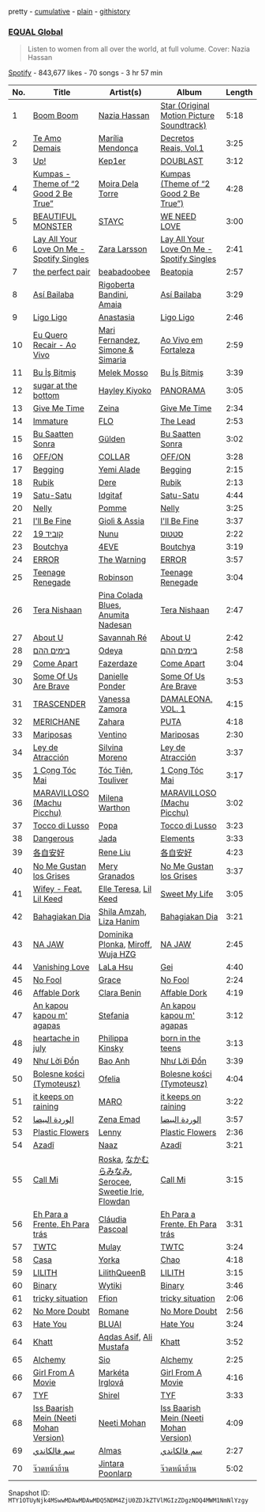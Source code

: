 pretty - [cumulative](/playlists/cumulative/37i9dQZF1DWU8quswnFt3c.md) - [plain](/playlists/plain/37i9dQZF1DWU8quswnFt3c) - [githistory](https://github.githistory.xyz/mackorone/spotify-playlist-archive/blob/main/playlists/plain/37i9dQZF1DWU8quswnFt3c)

### [EQUAL Global ](https://open.spotify.com/playlist/37i9dQZF1DWU8quswnFt3c)

> Listen to women from all over the world, at full volume\. Cover: Nazia Hassan

[Spotify](https://open.spotify.com/user/spotify) - 843,677 likes - 70 songs - 3 hr 57 min

| No. | Title | Artist(s) | Album | Length |
|---|---|---|---|---|
| 1 | [Boom Boom](https://open.spotify.com/track/4vBpEoRBnyjcLTqgKCppwo) | [Nazia Hassan](https://open.spotify.com/artist/5hW7KULTxMzCDnqaV7LASR) | [Star \(Original Motion Picture Soundtrack\)](https://open.spotify.com/album/0aObRUTRn6DL00E9lSHO13) | 5:18 |
| 2 | [Te Amo Demais](https://open.spotify.com/track/4xxeEWGQNFQ6qehlnev5LS) | [Marília Mendonça](https://open.spotify.com/artist/1yR65psqiazQpeM79CcGh8) | [Decretos Reais, Vol.1](https://open.spotify.com/album/24aslPrdihuSQ59jrB2eBB) | 3:25 |
| 3 | [Up!](https://open.spotify.com/track/3XZAvh2NCDQYHgJei35VQ1) | [Kep1er](https://open.spotify.com/artist/5R7AMwDeroq6Ls0COQYpS4) | [DOUBLAST](https://open.spotify.com/album/0yMosWzriw3613d26x7MQK) | 3:12 |
| 4 | [Kumpas \- Theme of “2 Good 2 Be True”](https://open.spotify.com/track/4tyEfRWLgYkWQaowoHXoba) | [Moira Dela Torre](https://open.spotify.com/artist/0rZRTXEmmPmx6gt92tBqIc) | [Kumpas \(Theme of “2 Good 2 Be True”\)](https://open.spotify.com/album/553BAcjEAWT7R0TQjlazXA) | 4:28 |
| 5 | [BEAUTIFUL MONSTER](https://open.spotify.com/track/56s2s5e8WuBsWVKnmz6J9L) | [STAYC](https://open.spotify.com/artist/01XYiBYaoMJcNhPokrg0l0) | [WE NEED LOVE](https://open.spotify.com/album/04EniWu488MF6louRYafKJ) | 3:00 |
| 6 | [Lay All Your Love On Me \- Spotify Singles](https://open.spotify.com/track/2vaxUyVWNoA2L272YHEy70) | [Zara Larsson](https://open.spotify.com/artist/1Xylc3o4UrD53lo9CvFvVg) | [Lay All Your Love On Me \- Spotify Singles](https://open.spotify.com/album/4aCXO1evmETJ2Cy32sZ2Zj) | 2:41 |
| 7 | [the perfect pair](https://open.spotify.com/track/41P6Tnd8KIHqON0QIydx6a) | [beabadoobee](https://open.spotify.com/artist/35l9BRT7MXmM8bv2WDQiyB) | [Beatopia](https://open.spotify.com/album/2rhNQbqRNxiNQkDXTffe1V) | 2:57 |
| 8 | [Así Bailaba](https://open.spotify.com/track/1hf8CDYdkkcQhthrRL8iy7) | [Rigoberta Bandini](https://open.spotify.com/artist/7DOERbtkx9aTLvWzZSB0qx), [Amaia](https://open.spotify.com/artist/1WLEfsQjvgtFSGkrHonzFX) | [Así Bailaba](https://open.spotify.com/album/4nhhL96PDMyu32e3e40Fmn) | 3:29 |
| 9 | [Ligo Ligo](https://open.spotify.com/track/4ba3bmE2i6SvEXIaJYhUoJ) | [Anastasia](https://open.spotify.com/artist/2FTua3TeIGnmQQrN80DinP) | [Ligo Ligo](https://open.spotify.com/album/1vRQu7kPciIGfVhWABjTnN) | 2:46 |
| 10 | [Eu Quero Recair \- Ao Vivo](https://open.spotify.com/track/46Xq7I6GwGzFCXVuit55dE) | [Mari Fernandez](https://open.spotify.com/artist/0BHm7qbh3ENxvXzkQAG7MP), [Simone & Simaria](https://open.spotify.com/artist/0MInKJqZscEeNc5K3K0mkE) | [Ao Vivo em Fortaleza](https://open.spotify.com/album/32ovO6zFEN5r4K52fbMeWz) | 2:59 |
| 11 | [Bu İş Bitmiş](https://open.spotify.com/track/47QBRPBnTRUuuJSLcO10bh) | [Melek Mosso](https://open.spotify.com/artist/5IAxUWLiTMsvc1oWPrczNj) | [Bu İş Bitmiş](https://open.spotify.com/album/3LvZDb9mDj0iz2sJiqbAsX) | 3:39 |
| 12 | [sugar at the bottom](https://open.spotify.com/track/6LO0ryApQDcoL42O5o872S) | [Hayley Kiyoko](https://open.spotify.com/artist/3LjhVl7GzYsza1biQjTpaN) | [PANORAMA](https://open.spotify.com/album/2TJlASpVb5tgcEY0RMyZjQ) | 3:05 |
| 13 | [Give Me Time](https://open.spotify.com/track/2Dc1QaoJm4RXo4QZXKGIK6) | [Zeina](https://open.spotify.com/artist/2saNOYtb2v8aXMmezcwAiI) | [Give Me Time](https://open.spotify.com/album/0ZRwY48ZOyL2xFE5lRWT3J) | 2:34 |
| 14 | [Immature](https://open.spotify.com/track/2AB3ZBErbY5P9PXIrTFAb9) | [FLO](https://open.spotify.com/artist/0s4kXsjYeH0S1xRyVGN4NO) | [The Lead](https://open.spotify.com/album/04wFsn459A8leDKrydRK56) | 2:53 |
| 15 | [Bu Saatten Sonra](https://open.spotify.com/track/3KW7R1G0HIAqwQGIpPwynQ) | [Gülden](https://open.spotify.com/artist/1aQhhnH3sUteqgE1EbmPec) | [Bu Saatten Sonra](https://open.spotify.com/album/2r3beb9mWCjufaY8eTVnnv) | 3:02 |
| 16 | [OFF/ON](https://open.spotify.com/track/1k4epQqpbGkyIm3O6bRALu) | [COLLAR](https://open.spotify.com/artist/1IlMpBkrZ4Na4S9fOcuN3f) | [OFF/ON](https://open.spotify.com/album/2rbid0M6p0FaDplPh5ey6P) | 3:28 |
| 17 | [Begging](https://open.spotify.com/track/771tThfRECkaHjTKb6clZx) | [Yemi Alade](https://open.spotify.com/artist/7fKO99ryLDo8VocdtVvwZW) | [Begging](https://open.spotify.com/album/2YnH0BZHt58uxsgnnNeeYH) | 2:15 |
| 18 | [Rubik](https://open.spotify.com/track/0zmmGejb5vgdfN5KFtYFfF) | [Dere](https://open.spotify.com/artist/3IvlMYb5AvKRfNt7vR8PNP) | [Rubik](https://open.spotify.com/album/0C24r2d6TZhGGGqSwFjQcc) | 2:13 |
| 19 | [Satu\-Satu](https://open.spotify.com/track/5rFNflUKMTsOlBVdGv1ahL) | [Idgitaf](https://open.spotify.com/artist/7pFWMC2E7h8eL3SZyHRsRq) | [Satu\-Satu](https://open.spotify.com/album/2WFFb7cIQXQXvuOsoqB69C) | 4:44 |
| 20 | [Nelly](https://open.spotify.com/track/6GAG3B6iYZOy1Wf0aMlkvl) | [Pomme](https://open.spotify.com/artist/6e3pZKXUxrPfnUPJ960Hd9) | [Nelly](https://open.spotify.com/album/2n3ppbc77GVkJD47hZdKwe) | 3:25 |
| 21 | [I'll Be Fine](https://open.spotify.com/track/16vsGUfAqnribmvTsg8W9f) | [Giolì & Assia](https://open.spotify.com/artist/6mM9a86Nrw0y7f9MaJGbpU) | [I'll Be Fine](https://open.spotify.com/album/11qaljg84xPgLx7yT38tPB) | 3:37 |
| 22 | [קוביד 19](https://open.spotify.com/track/7dEtCKY2MthcyP0U6aiMCW) | [Nunu](https://open.spotify.com/artist/0wJDdyoTfE5SuqPNFvi2lG) | [סטטוס](https://open.spotify.com/album/25NrLi2xwYYO8WniTmdKL6) | 2:22 |
| 23 | [Boutchya](https://open.spotify.com/track/2cqgWnsfBS5aKUHg1pq3fN) | [4EVE](https://open.spotify.com/artist/3aBwCcP4CB8M6S7YV8QkOg) | [Boutchya](https://open.spotify.com/album/7weTHaUxknmqDfw1vU7ljr) | 3:19 |
| 24 | [ERROR](https://open.spotify.com/track/5On0z2PZjPf5x7eB2afLEf) | [The Warning](https://open.spotify.com/artist/2SmW1lFlBJn4IfBzBZDlSh) | [ERROR](https://open.spotify.com/album/0el7KHRPZwYXPwXNeSNdJB) | 3:57 |
| 25 | [Teenage Renegade](https://open.spotify.com/track/12UFOhdwV1STPKzAI39hUu) | [Robinson](https://open.spotify.com/artist/38CvLGTsjtoloDgv3OKQp8) | [Teenage Renegade](https://open.spotify.com/album/1MbxlBgw83NZbqcJuoAVnd) | 3:04 |
| 26 | [Tera Nishaan](https://open.spotify.com/track/23gBGYYQcA8ivnVDj2eZxD) | [Pina Colada Blues](https://open.spotify.com/artist/1pSV6wx1cZQB3l7c2wY3mE), [Anumita Nadesan](https://open.spotify.com/artist/1nmKYy6efdYl8sIcT0gCLJ) | [Tera Nishaan](https://open.spotify.com/album/1FsGhpy3Br29xgbS1PJB4I) | 2:47 |
| 27 | [About U](https://open.spotify.com/track/4bBdFSu4WcfJhWl1EsreVj) | [Savannah Ré](https://open.spotify.com/artist/3qfqqDpGv4XNfa3G0EfP9s) | [About U](https://open.spotify.com/album/48lbAUdEwFZFKWY2y4BfvB) | 2:42 |
| 28 | [בימים ההם](https://open.spotify.com/track/6n0Rajp2KbX5X7HeJrAyrH) | [Odeya](https://open.spotify.com/artist/28jEBK1RysfSUBHFofFflA) | [בימים ההם](https://open.spotify.com/album/3kyru2X7jEoQuScV2KmJVO) | 2:58 |
| 29 | [Come Apart](https://open.spotify.com/track/7uDPHQ8ZRfeqwmYGDGYAio) | [Fazerdaze](https://open.spotify.com/artist/2awB7Ol181cocZcLLNBBAh) | [Come Apart](https://open.spotify.com/album/7HFKrcFsBxZTbDd6kTYowF) | 3:04 |
| 30 | [Some Of Us Are Brave](https://open.spotify.com/track/076Ang4pgcByLvOEzNpW94) | [Danielle Ponder](https://open.spotify.com/artist/5rZUNweztKBI1Xy3XhYHoJ) | [Some Of Us Are Brave](https://open.spotify.com/album/7jvUHQQ7qlH4aymSXEDMkn) | 3:53 |
| 31 | [TRASCENDER](https://open.spotify.com/track/4vqZefmXZYfnLM03gJQtPu) | [Vanessa Zamora](https://open.spotify.com/artist/3IZxs4ZukiitIk8vkAPAxC) | [DAMALEONA, VOL\. 1](https://open.spotify.com/album/2oObvntvGhOHUcLr6JCQFi) | 4:15 |
| 32 | [MERICHANE](https://open.spotify.com/track/3o3YFP1o1SEb4Rh5jNkVT4) | [Zahara](https://open.spotify.com/artist/7uLePkJ2f0MwEcphODfkuu) | [PUTA](https://open.spotify.com/album/2ctwMRxRCZabremU4pGcz4) | 4:18 |
| 33 | [Mariposas](https://open.spotify.com/track/2NXjSc70bijXn2OXzkRzCb) | [Ventino](https://open.spotify.com/artist/1G89WXRVVAEjU4VIwgg6XD) | [Mariposas](https://open.spotify.com/album/2fMiZ4guqZIS5f0CoCh2Lv) | 2:30 |
| 34 | [Ley de Atracción](https://open.spotify.com/track/3Hg8KE0DQjo6aFJwFp2A8D) | [Silvina Moreno](https://open.spotify.com/artist/2wMN1UAgISJA8yQusQL18G) | [Ley de Atracción](https://open.spotify.com/album/1uFe6wvy8CAtjsszaOVwNW) | 3:37 |
| 35 | [1 Cọng Tóc Mai](https://open.spotify.com/track/5i17rzCuZfYVzoP441PXGu) | [Tóc Tiên](https://open.spotify.com/artist/4YkqEuVf1Jf2x2XDqJ2CvC), [Touliver](https://open.spotify.com/artist/5UNWQJdUbO8Gbg9Qn3r52M) | [1 Cọng Tóc Mai](https://open.spotify.com/album/2xDiBqg4K8nxhYDsi4Aes5) | 3:17 |
| 36 | [MARAVILLOSO \(Machu Picchu\)](https://open.spotify.com/track/6LJPpIlmgxeiJBP6AS1eh5) | [Milena Warthon](https://open.spotify.com/artist/65vjAwgtLCwB1nQE7V5eMd) | [MARAVILLOSO \(Machu Picchu\)](https://open.spotify.com/album/6uvGQ1cg5yDn9AkPUsUVLR) | 3:02 |
| 37 | [Tocco di Lusso](https://open.spotify.com/track/0kxe9g9K1kdxzwRMNYfgIl) | [Popa](https://open.spotify.com/artist/3v3PilwftiZCpC4msQRNyB) | [Tocco di Lusso](https://open.spotify.com/album/2637BRvpeYONrNQiUWJUwV) | 3:23 |
| 38 | [Dangerous](https://open.spotify.com/track/07dQsW9w1DgUFPtcBx14BP) | [Jada](https://open.spotify.com/artist/2pobDPwk9fuzujz5YKKAVB) | [Elements](https://open.spotify.com/album/71731qzxZ81ePINkeiylQG) | 3:33 |
| 39 | [各自安好](https://open.spotify.com/track/7ep5TafdBRpwCbwMciRPaU) | [Rene Liu](https://open.spotify.com/artist/6qzfo7jiO4OrhxrvPFPlWX) | [各自安好](https://open.spotify.com/album/42kIWWADJxhtXbMvfm8jO8) | 4:23 |
| 40 | [No Me Gustan los Grises](https://open.spotify.com/track/3csSDv4S9IzB7FetDpBn66) | [Mery Granados](https://open.spotify.com/artist/0aJgv15DVDKvr0yWb5BzP1) | [No Me Gustan los Grises](https://open.spotify.com/album/2JzCk4SJDCnYXlP5RT6v4x) | 3:37 |
| 41 | [Wifey \- Feat\. Lil Keed](https://open.spotify.com/track/1F12ArAq906JEJhfLFuhYh) | [Elle Teresa](https://open.spotify.com/artist/3eP3EbQEnina3kh1UTNvbj), [Lil Keed](https://open.spotify.com/artist/3uJx5SnOM59Li7lCxA3b29) | [Sweet My Life](https://open.spotify.com/album/5Tpk1oiARkbmnZZHNJJmmS) | 3:05 |
| 42 | [Bahagiakan Dia](https://open.spotify.com/track/4oBaBPg7nDBJfvDn3Dkzjk) | [Shila Amzah](https://open.spotify.com/artist/6lrBGrd0TJMQxfzSdPAn3X), [Liza Hanim](https://open.spotify.com/artist/0TQk8sb9bPIMKGbvbkB51O) | [Bahagiakan Dia](https://open.spotify.com/album/7bGFqrSeIEOqnljdDI4EVJ) | 3:21 |
| 43 | [NA JAW](https://open.spotify.com/track/7dabUwTb0gLl974JRHxKNC) | [Dominika Plonka](https://open.spotify.com/artist/7CyMpvAC2CTnxaZVFh9aO8), [Miroff](https://open.spotify.com/artist/6BanFN5Xaq11YYRogYOtnD), [Wuja HZG](https://open.spotify.com/artist/5fvxRg4qqtJ72QdsCOotTj) | [NA JAW](https://open.spotify.com/album/2afUIxih65L6c308R5dZ1a) | 2:45 |
| 44 | [Vanishing Love](https://open.spotify.com/track/63n0C5DD3gU1rUAfZ9pitu) | [LaLa Hsu](https://open.spotify.com/artist/3dI4Io8XE33J2o04ZwjR0Y) | [Gei](https://open.spotify.com/album/2WJal4nsKHRiqSRiu8OBts) | 4:40 |
| 45 | [No Fool](https://open.spotify.com/track/1HZQxsJHV5cZmSBZBDuhXH) | [Grace](https://open.spotify.com/artist/3GKpXtb9Zb3QvDg9uzNi98) | [No Fool](https://open.spotify.com/album/6RPCehQmjAX0JRR6z9oAyW) | 2:24 |
| 46 | [Affable Dork](https://open.spotify.com/track/2gcYt3SKCNbXzCquDxDfDG) | [Clara Benin](https://open.spotify.com/artist/5ebPSE9YI5aLeZ1Z2gkqjn) | [Affable Dork](https://open.spotify.com/album/2Ocf5CSTHwhNfPeA173Tgo) | 4:19 |
| 47 | [An kapou kapou m' agapas](https://open.spotify.com/track/1iGn8Ro9AvGcgFC9Bpl4M1) | [Stefania](https://open.spotify.com/artist/0HZUhj5PZHzHMWSI4s8rOQ) | [An kapou kapou m' agapas](https://open.spotify.com/album/7LueUWaZS06KOtNLvQRK8J) | 3:12 |
| 48 | [heartache in july](https://open.spotify.com/track/42rTk25vRoiJUpBayPRaOR) | [Philippa Kinsky](https://open.spotify.com/artist/6Ef2HLmifsqFi0VtoeY7C0) | [born in the teens](https://open.spotify.com/album/7yrGizIEOMJb4ytbCOKhPn) | 3:13 |
| 49 | [Như Lời Đồn](https://open.spotify.com/track/5aUlYDU9wWSVPRdrbCSPHF) | [Bao Anh](https://open.spotify.com/artist/4fCHhderLwLacsIOIKgu3J) | [Như Lời Đồn](https://open.spotify.com/album/1Ljk64JLVQVnV9S0lWqPlZ) | 3:39 |
| 50 | [Bolesne kości \(Tymoteusz\)](https://open.spotify.com/track/64pYruY8MqdxoZBQPOs3su) | [Ofelia](https://open.spotify.com/artist/0FbccBQBb69lfv4arbt6kX) | [Bolesne kości \(Tymoteusz\)](https://open.spotify.com/album/1GE4NgUQ16GUpgKFPOhh1M) | 4:04 |
| 51 | [it keeps on raining](https://open.spotify.com/track/7oPm32eIHb11cm4FJadA5p) | [MARO](https://open.spotify.com/artist/3NP4jJcW3R6qO6rbtnH0wn) | [it keeps on raining](https://open.spotify.com/album/0Qxp8yImfA544GEVQGvyQj) | 3:22 |
| 52 | [الوردة البيضا](https://open.spotify.com/track/506DZmhqvdH9574i9S5g5x) | [Zena Emad](https://open.spotify.com/artist/1MtoCzEftS4dUT2poujgbH) | [الوردة البيضا](https://open.spotify.com/album/2QsEDwrvsdqTbHXfOmdkGO) | 3:57 |
| 53 | [Plastic Flowers](https://open.spotify.com/track/733EegAvi6DRptoJSTc2mF) | [Lenny](https://open.spotify.com/artist/2KRtorIOtz60uFtab8N89y) | [Plastic Flowers](https://open.spotify.com/album/1ED0peXhq1bvjLKVNMbWL6) | 2:36 |
| 54 | [Azadî](https://open.spotify.com/track/4C79mdd7zUzW2hVwJmJLwk) | [Naaz](https://open.spotify.com/artist/736HGQRGr9rjG4VmmSpkz8) | [Azadî](https://open.spotify.com/album/6zJCr9aBd5PIt6ltumUA4O) | 3:21 |
| 55 | [Call Mi](https://open.spotify.com/track/2nYYjc3qevJl4pd1XXVhcg) | [Roska](https://open.spotify.com/artist/5p8U1acntDKzfbbZLwWYE5), [なかむらみなみ](https://open.spotify.com/artist/4gGr7IJIkVijGyJclVxqiq), [Serocee](https://open.spotify.com/artist/6eccR9J1A0lXF0AFvj5JO9), [Sweetie Irie](https://open.spotify.com/artist/0iUw5KL7NRlfKK3tZJNK9b), [Flowdan](https://open.spotify.com/artist/07CimrZi5vs9iEao47TNQ4) | [Call Mi](https://open.spotify.com/album/0tbVf3hH9dl7nH7ExGKrAA) | 3:15 |
| 56 | [Eh Para a Frente, Eh Para trás](https://open.spotify.com/track/3elqH6YbzTGQtlYdlmIbZC) | [Cláudia Pascoal](https://open.spotify.com/artist/4mgrIhoYnm5QMXkDHhPaDJ) | [Eh Para a Frente, Eh Para trás](https://open.spotify.com/album/3srSDFJhgwBetFxmT1nvgM) | 3:31 |
| 57 | [TWTC](https://open.spotify.com/track/2CsnWF7nKkLV2IS42BaTjS) | [Mulay](https://open.spotify.com/artist/6hxUwSTKTLQoKGmKHLle54) | [TWTC](https://open.spotify.com/album/2wxaTB6AQkHZAvXemWJM8b) | 3:24 |
| 58 | [Casa](https://open.spotify.com/track/0qCy54FENC3CPqOSMjHzPw) | [Yorka](https://open.spotify.com/artist/71bG6LIwKMYALxV8WuIezn) | [Chao](https://open.spotify.com/album/50NOVmSzpApZluUtVSv1Tz) | 4:18 |
| 59 | [LILITH](https://open.spotify.com/track/0dkgpByFaFUSMbr7k8PqXn) | [LilithQueenB](https://open.spotify.com/artist/63omHXed38Mlx1DyIlSP3m) | [LILITH](https://open.spotify.com/album/1E4Hklni81g0ec5DSoR14j) | 3:15 |
| 60 | [Binary](https://open.spotify.com/track/3gUUMVRtNe9hxD2JzJ6J4v) | [Wytiki](https://open.spotify.com/artist/0mzWYuMGJz6vrtg78cP7O4) | [Binary](https://open.spotify.com/album/6kZmUW4IoAWfZDcTr0nXaK) | 3:46 |
| 61 | [tricky situation](https://open.spotify.com/track/2RupwaICWPZgf5kK6WN9av) | [Ffion](https://open.spotify.com/artist/6gYn1myEM7sARWIoT2AVWG) | [tricky situation](https://open.spotify.com/album/3LxNmsxNPOgG5HoDATneGG) | 2:06 |
| 62 | [No More Doubt](https://open.spotify.com/track/4Oq69vJVrRt4Q5bSQhoeB4) | [Romane](https://open.spotify.com/artist/0n4XFcBXIvCkXZdXQFMigW) | [No More Doubt](https://open.spotify.com/album/2KYLphOnR1zIzSF26BCoBA) | 2:56 |
| 63 | [Hate You](https://open.spotify.com/track/20DTxZFaXhUWsnWFRmWgya) | [BLUAI](https://open.spotify.com/artist/5CJhBRBaE9MaWfPwcg2WbF) | [Hate You](https://open.spotify.com/album/62IzaVIraFlR3BZQBBqwk0) | 3:24 |
| 64 | [Khatt](https://open.spotify.com/track/7n6WZ6B685kKuhVsWCuZTe) | [Aqdas Asif](https://open.spotify.com/artist/4EMocUxs9mFdhDfo4WT7kR), [Ali Mustafa](https://open.spotify.com/artist/7m3Ku1spjnnSy81lVQM0oN) | [Khatt](https://open.spotify.com/album/5YE64t1MFZB7d5OOUGYAHq) | 3:52 |
| 65 | [Alchemy](https://open.spotify.com/track/4trTjRaAzPMQrAInUSEKZA) | [Sio](https://open.spotify.com/artist/4hIQjO5iXCXx71iZBQQ1Jh) | [Alchemy](https://open.spotify.com/album/0D8HrT2FaWgG6PBLxT6amn) | 2:25 |
| 66 | [Girl From A Movie](https://open.spotify.com/track/4JaEvhhoQmAHSGwRWzKNrD) | [Markéta Irglová](https://open.spotify.com/artist/4SklVMGMsWTq7cJd9MixUx) | [Girl From A Movie](https://open.spotify.com/album/6t5K3cKJCLqT6OTj5dhLO8) | 4:16 |
| 67 | [TYF](https://open.spotify.com/track/5SCwhJYHypju5RCI7zgVk2) | [Shirel](https://open.spotify.com/artist/5fNV5ubt46GqUpyP7Mh4Ln) | [TYF](https://open.spotify.com/album/1Z3VaI95Uej1kjjtaKFamW) | 3:33 |
| 68 | [Iss Baarish Mein \(Neeti Mohan Version\)](https://open.spotify.com/track/6SAwt2AylvrFdwzJg4va7U) | [Neeti Mohan](https://open.spotify.com/artist/3ZxZ03fj3tXBZHZWzvaLSM) | [Iss Baarish Mein \(Neeti Mohan Version\)](https://open.spotify.com/album/6HOdxSKHk2VnInpw9sBbWi) | 4:09 |
| 69 | [سم فالكاندي](https://open.spotify.com/track/6eAxR7gY30dCryenLq0WDS) | [Almas](https://open.spotify.com/artist/3HctDes7HXVEnK9uuejru0) | [سم فالكاندي](https://open.spotify.com/album/7ojSmQcXWruyeYQqlf71OX) | 2:27 |
| 70 | [จ๊วดหน้าฮ้าน](https://open.spotify.com/track/5JqNGI6DXY8GUxFqtz4EwG) | [Jintara Poonlarp](https://open.spotify.com/artist/3KlfbBoTPmF2TwJxFzveRI) | [จ๊วดหน้าฮ้าน](https://open.spotify.com/album/1NLzon0T0W1MGIIS7M05fR) | 5:02 |

Snapshot ID: `MTY1OTUyNjk4MSwwMDAwMDAwMDQ5NDM4ZjU0ZDJkZTVlMGIzZDgzNDQ4MWM1NmNlYzgy`
